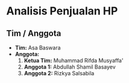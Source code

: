# Analisis Penjualan HP

## Tim / Anggota
- **Tim:** Asa Baswara
- **Anggota:** 
  1. **Ketua Tim:** Muhammad Rifda Musyaffa'
  2. **Anggota 1:** Abdullah Shamil Basayev
  3. **Anggota 2:** Rizkya Salsabila
